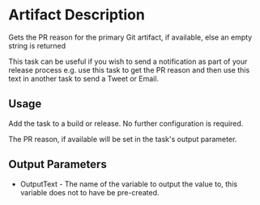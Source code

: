 # Artifact Description

Gets the PR reason for the primary Git artifact, if available, else an empty string is returned

This task can be useful if you wish to send a notification as part of your release process e.g. use this task to get the PR reason and then use this text in another task to send a Tweet or Email. 

## Usage

Add the task to a build or release. No further configuration is required.

The PR reason, if available will be set in the task's output parameter.


## Output Parameters
- OutputText - The name of the variable to output the value to, this variable does not to have be pre-created.


